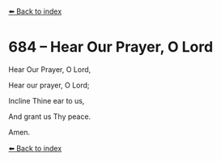 [⬅️ Back to index](../README.md)

# 684 – Hear Our Prayer, O Lord



Hear Our Prayer, O Lord,

Hear our prayer, O Lord;

Incline Thine ear to us,

And grant us Thy peace.

Amen.

[⬅️ Back to index](../README.md)
